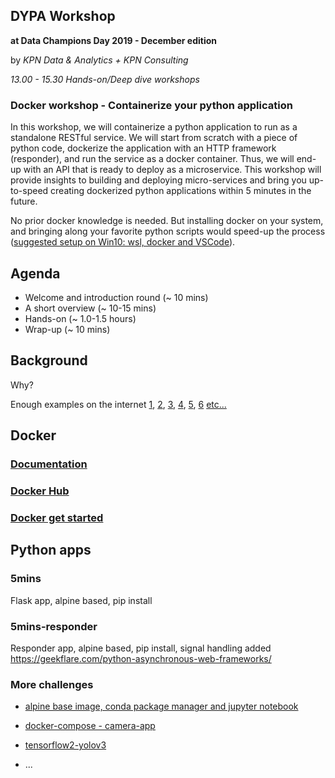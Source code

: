 ## DYPA Workshop

__at Data Champions Day 2019 - December edition__

by _KPN Data & Analytics + KPN Consulting_

_13.00 - 15.30 Hands-on/Deep dive workshops_

### Docker workshop - Containerize your python application

In this workshop, we will containerize a python application to run as a standalone RESTful service. We will start from scratch with a piece of python code, dockerize the application with an HTTP framework (responder), and run the service as a docker container. Thus, we will end-up with an API that is ready to deploy as a microservice. This workshop will provide insights to building and deploying micro-services and bring you up-to-speed creating dockerized python applications within 5 minutes in the future.

No prior docker knowledge is needed. But installing docker on your system, and bringing along your favorite python scripts would speed-up the process ([suggested setup on Win10: wsl, docker and VSCode](https://medium.com/@sebagomez/installing-the-docker-client-on-ubuntus-windows-subsystem-for-linux-612b392a44c4)).

## Agenda

* Welcome and introduction round (~ 10 mins)
* A short overview (~ 10-15 mins)
* Hands-on (~ 1.0-1.5 hours)
* Wrap-up (~ 10 mins)

## Background

Why?

Enough examples on the internet [1](https://medium.com/google-cloud/how-to-convert-a-simple-python-application-to-a-containerized-docker-one-d6103bfffc7b), [2](https://medium.com/faun/getting-started-with-docker-using-python-flask-application-b6dcd1a08626), [3](https://runnable.com/docker/python/dockerize-your-python-application), [4](https://www.wintellect.com/containerize-python-app-5-minutes/), [5](https://dev.to/riverfount/dockerize-a-flask-app-17ag), [6](https://stackabuse.com/dockerizing-python-applications/) [etc...](https://www.google.com/search?q=containerize+your+python+application)

## Docker

### [Documentation](https://docs.docker.com/)

### [Docker Hub](https://hub.docker.com/)

### [Docker get started](https://docs.docker.com/get-started/)

## Python apps

### 5mins

Flask app, alpine based, pip install 

### 5mins-responder

Responder app, alpine based, pip install, signal handling added
https://geekflare.com/python-asynchronous-web-frameworks/

### More challenges

* [alpine base image, conda package manager and jupyter notebook](https://github.com/bkasap/alpine-miniconda) 

* [docker-compose - camera-app](https://github.com/bkasap/camera-app)

* [tensorflow2-yolov3](https://github.com/bkasap/TensorFlow2.0-Examples/tree/master/4-Object_Detection/YOLOV3)
  
* ...